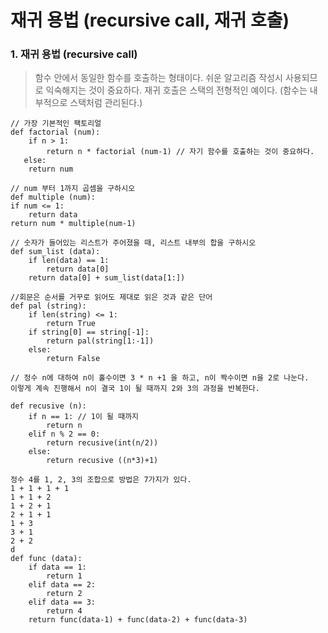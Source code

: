 # 재귀 용법 (recursive call, 재귀 호출)



### 1. 재귀 용법 (recursive call)

> 함수 안에서 동일한 함수를 호출하는 형태이다. 쉬운 알고리즘 작성시 사용되므로 익숙해지는 것이 중요하다.
> 재귀 호출은 스택의 전형적인 예이다. (함수는 내부적으로 스택처럼 관리된다.)

````
// 가장 기본적인 팩토리얼
def factorial (num):
	if n > 1:
		return n * factorial (num-1) // 자기 함수를 호출하는 것이 중요하다.
   else:
   	return num
````

```
// num 부터 1까지 곱셈을 구하시오
def multiple (num):
if num <= 1:
	return data
return num * multiple(num-1)
```

```
// 숫자가 들어있는 리스트가 주어졌을 때, 리스트 내부의 합을 구하시오
def sum_list (data):
	if len(data) == 1:
		return data[0]
	return data[0] + sum_list(data[1:])
```

```
//회문은 순서를 거꾸로 읽어도 제대로 읽은 것과 같은 단어
def pal (string):
	if len(string) <= 1:
		return True
	if string[0] == string[-1]:
		return pal(string[1:-1])
	else:
		return False
```

```
// 정수 n에 대하여 n이 홀수이면 3 * n +1 을 하고, n이 짝수이면 n을 2로 나눈다.
이렇게 계속 진행해서 n이 결국 1이 될 때까지 2와 3의 과정을 반복한다.

def recusive (n):
	if n == 1: // 1이 될 때까지
		return n
	elif n % 2 == 0:
		return recusive(int(n/2))
	else:
		return recusive ((n*3)+1)
```

```
정수 4를 1, 2, 3의 조합으로 방법은 7가지가 있다.
1 + 1 + 1 + 1
1 + 1 + 2
1 + 2 + 1
2 + 1 + 1
1 + 3
3 + 1
2 + 2
d
def func (data):
	if data == 1:
		return 1
	elif data == 2:
		return 2
	elif data == 3:
		return 4	
	return func(data-1) + func(data-2) + func(data-3)
```

